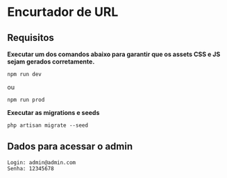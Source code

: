 # Encurtador de URL

## Requisitos

**Executar um dos comandos abaixo para garantir que os assets CSS e JS sejam gerados corretamente.**
```
npm run dev
```
ou
```
npm run prod
```

**Executar as migrations e seeds**
```
php artisan migrate --seed
```

## Dados para acessar o admin
```
Login: admin@admin.com
Senha: 12345678
```

